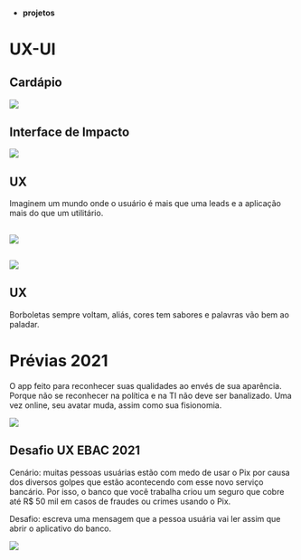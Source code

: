 
 
*  #### projetos 
 # UX-UI
 
## Cardápio

![](https://github.com/Maliarte/images/blob/master/maliarte-flavors-esfiha.jpg)

## Interface de Impacto

![](https://github.com/Maliarte/images/blob/master/todos-temos-sentidos-maliarte.jpg)
## UX

Imaginem um mundo onde o usuário é mais que uma leads e a aplicação mais do que um utilitário.
## 
![](https://github.com/Maliarte/images/blob/master/representar-maliarte.jpg)
##
![](https://github.com/Maliarte/images/blob/master/representar-maliarte-3.jpg)
## UX

Borboletas sempre voltam, aliás, cores tem sabores e palavras vão bem ao paladar. 
##

# Prévias 2021

O app feito para reconhecer suas qualidades ao envés de sua aparência.
Porque não se reconhecer na política e na TI não deve ser banalizado.
Uma vez online, seu avatar muda, assim como sua fisionomia. 


![](https://github.com/Maliarte/images/blob/master/makeonism-maliarte%20(2).png)



## Desafio UX EBAC 2021

Cenário: muitas pessoas usuárias estão com medo de usar o Pix por causa dos diversos golpes que estão acontecendo com esse novo serviço bancário. Por isso, o banco que você trabalha criou um seguro que cobre até R$ 50 mil em casos de fraudes ou crimes usando o Pix.

Desafio: escreva uma mensagem que a pessoa usuária vai ler assim que abrir o aplicativo do banco.

![](https://github.com/Maliarte/images/blob/master/Projeto-EBAC-by-Mali.png)
